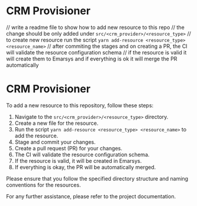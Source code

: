 
# CRM Provisioner

// write a readme file to show how to add new resource to this repo
// the change should be only added under `src/<crm_provider>/<resource_type>`
// to create new resource run the script `yarn add-resource <resource_type> <resource_name>`
// after commiting the stages and on creating a PR, the CI will validate the resource configuration schema
// if the resource is valid it will create them to Emarsys and if everything is ok it will merge the PR automatically






# CRM Provisioner

To add a new resource to this repository, follow these steps:

1. Navigate to the `src/<crm_provider>/<resource_type>` directory.
2. Create a new file for the resource.
3. Run the script `yarn add-resource <resource_type> <resource_name>` to add the resource.
4. Stage and commit your changes.
5. Create a pull request (PR) for your changes.
6. The CI will validate the resource configuration schema.
7. If the resource is valid, it will be created in Emarsys.
8. If everything is okay, the PR will be automatically merged.

Please ensure that you follow the specified directory structure and naming conventions for the resources.

For any further assistance, please refer to the project documentation.
